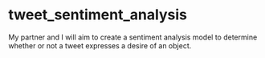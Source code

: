 # tweet_sentiment_analysis
My partner and I will aim to create a sentiment analysis model to determine whether or not a tweet expresses a desire of an object. 
